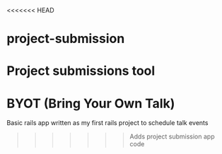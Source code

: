 <<<<<<< HEAD
# project-submission
Project submissions tool
=======
# BYOT (Bring Your Own Talk)
Basic rails app written as my first rails project to schedule talk events
>>>>>>> Adds project submission app code
